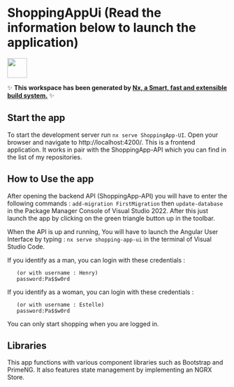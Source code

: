 # ShoppingAppUi (Read the information below to launch the application)

<a alt="Nx logo" href="https://nx.dev" target="_blank" rel="noreferrer"><img src="https://raw.githubusercontent.com/nrwl/nx/master/images/nx-logo.png" width="45"></a>

✨ **This workspace has been generated by [Nx, a Smart, fast and extensible build system.](https://nx.dev)** ✨


## Start the app

To start the development server run `nx serve ShoppingApp-UI`. Open your browser and navigate to http://localhost:4200/.
This is a frontend application. It works in pair with the ShoppingApp-API which you can find in the list of my repositories.


## How to Use the app

After opening the backend API (ShoppingApp-API) you will have to enter the following commands : ```add-migration FirstMigration``` then ```update-database```
in the Package Manager Console of Visual Studio 2022. After this just launch the app by clicking on the green triangle button up in the toolbar.

When the API is up and running, You will have to launch the Angular User Interface by typing : ```nx serve shopping-app-ui``` in the terminal of Visual Studio Code.

If you identify as a man, you can login with these credentials : 
```email: henry@gmail.com
   (or with username : Henry)
   password:Pa$$w0rd
```

If you identify as a woman, you can login with these credentials : 
```email: estelle@gmail.com
   (or with username : Estelle)
   password:Pa$$w0rd
```

You can only start shopping when you are logged in.

## Libraries

This app functions with various component libraries such as Bootstrap and PrimeNG. It also features state management by implementing an NGRX Store.


